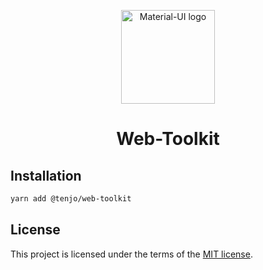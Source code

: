 <p align="center">
  <a href="https://material-ui.com/" rel="noopener" target="_blank"><img width="150" src="https://material-ui.com/static/images/material-ui-logo.svg" alt="Material-UI logo"></a></p>
</p>

<h1 align="center">Web-Toolkit</h1>

## Installation

```sh
yarn add @tenjo/web-toolkit
```

## License

This project is licensed under the terms of the
[MIT license](/LICENSE).
